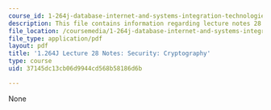 ```yaml
---
course_id: 1-264j-database-internet-and-systems-integration-technologies-fall-2013
description: This file contains information regarding lecture notes 28.
file_location: /coursemedia/1-264j-database-internet-and-systems-integration-technologies-fall-2013/37145dc13cb06d9944cd568b58186d6b_MIT1_264JF13_lect_28.pdf
file_type: application/pdf
layout: pdf
title: '1.264J Lecture 28 Notes: Security: Cryptography'
type: course
uid: 37145dc13cb06d9944cd568b58186d6b

---
```

None